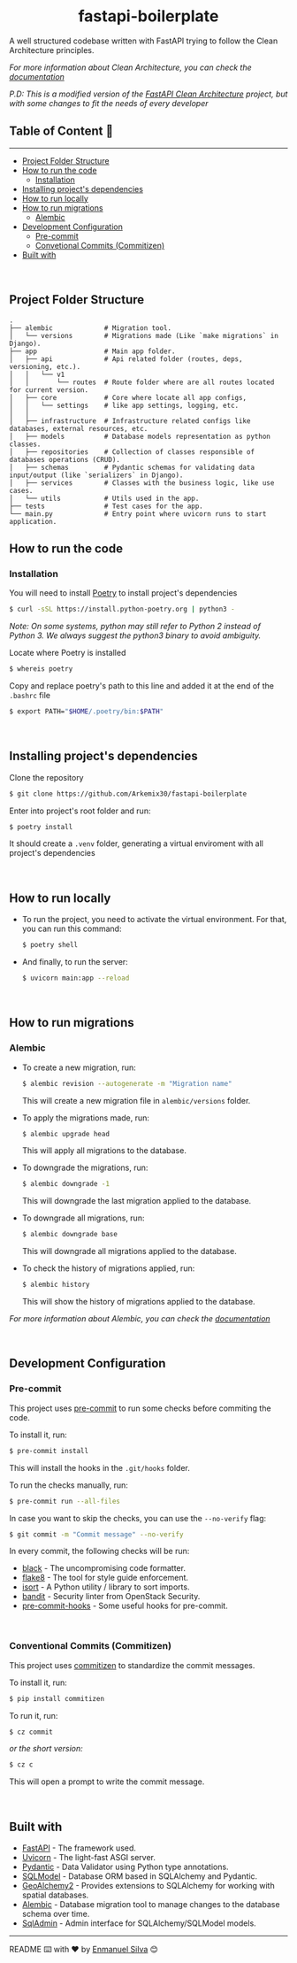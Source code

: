 <h1 align="center">fastapi-boilerplate</h1>

A well structured codebase written with FastAPI trying to follow the Clean Architecture principles.

*For more information about Clean Architecture, you can check the [documentation](https://prog.world/clean-architecture-through-the-eyes-of-a-python-developer/)*

*P.D: This is a modified version of the [FastAPI Clean Architecture](https://github.com/0xTheProDev/fastapi-clean-example) project, but with some changes to fit the needs of every developer*

## Table of Content 📑
---
- [Project Folder Structure](#project-folder-structure)
- [How to run the code](#how-to-run-the-code)
    - [Installation](#installation)
- [Installing project's dependencies](#installing-projects-dependencies)
- [How to run locally](#how-to-run-locally)
- [How to run migrations](#how-to-run-migrations)
    - [Alembic](#alembic)
- [Development Configuration](#development-configuration)
    - [Pre-commit](#pre-commit)
    - [Convetional Commits (Commitizen)](#conventional-commits-commitizen)
- [Built with](#built-with)

<br>

## Project Folder Structure

```
.
├── alembic             # Migration tool.
│   └── versions        # Migrations made (Like `make migrations` in Django).
├── app                 # Main app folder.
│   ├── api             # Api related folder (routes, deps, versioning, etc.).
│   │   └── v1
│   │       └── routes  # Route folder where are all routes located for current version.
│   ├── core            # Core where locate all app configs,
│   │   └── settings    # like app settings, logging, etc.
│   │
│   ├── infrastructure  # Infrastructure related configs like databases, external resources, etc.
│   ├── models          # Database models representation as python classes.
│   ├── repositories    # Collection of classes responsible of databases operations (CRUD).
│   ├── schemas         # Pydantic schemas for validating data input/output (like `serializers` in Django).
│   ├── services        # Classes with the business logic, like use cases.
│   └── utils           # Utils used in the app.
├── tests               # Test cases for the app.
└── main.py             # Entry point where uvicorn runs to start application.
```


## How to run the code

### Installation

You will need to install [Poetry](https://python-poetry.org/) to install project's dependencies

```bash
$ curl -sSL https://install.python-poetry.org | python3 -
```

*Note: On some systems, python may still refer to Python 2 instead of Python 3. We always suggest the python3 binary to avoid ambiguity.*

Locate where Poetry is installed

```bash
$ whereis poetry
```

Copy and replace poetry's path to this line and added it at the end of the `.bashrc` file

```bash
$ export PATH="$HOME/.poetry/bin:$PATH"
```

<br>

## Installing project's dependencies


Clone the repository

  ```bash
  $ git clone https://github.com/Arkemix30/fastapi-boilerplate
  ```

Enter into project's root folder and run:

```bash
$ poetry install
```

It should create a `.venv` folder, generating a virtual enviroment with all project's dependencies

<br>

## How to run locally


* To run the project, you need to activate the virtual environment.
  For that, you can run this command:

  ```bash
  $ poetry shell
  ```

* And finally, to run the server:

  ```bash
  $ uvicorn main:app --reload
  ```

<br>

## How to run migrations


### Alembic

* To create a new migration, run:

  ```bash
  $ alembic revision --autogenerate -m "Migration name"
  ```
  This will create a new migration file in `alembic/versions` folder.

* To apply the migrations made, run:

  ```bash
  $ alembic upgrade head
  ```
  This will apply all migrations to the database.

* To downgrade the migrations, run:

  ```bash
  $ alembic downgrade -1
  ```
  This will downgrade the last migration applied to the database.

* To downgrade all migrations, run:

  ```bash
  $ alembic downgrade base
  ```
  This will downgrade all migrations applied to the database.

* To check the history of migrations applied, run:

  ```bash
  $ alembic history
  ```
  This will show the history of migrations applied to the database.

*For more information about Alembic, you can check the [documentation](https://alembic.sqlalchemy.org/en/latest/)*

<br>

## Development Configuration


### Pre-commit

This project uses [pre-commit](https://pre-commit.com/) to run some checks before commiting the code.

To install it, run:

```bash
$ pre-commit install
```

This will install the hooks in the `.git/hooks` folder.

To run the checks manually, run:

```bash
$ pre-commit run --all-files
```

In case you want to skip the checks, you can use the `--no-verify` flag:

```bash
$ git commit -m "Commit message" --no-verify
```

In every commit, the following checks will be run:

* [black]( https://black.readthedocs.io/en/stable/) - The uncompromising code formatter.
* [flake8](https://flake8.pycqa.org/en/latest/) - The tool for style guide enforcement.
* [isort](https://pycqa.github.io/isort/) - A Python utility / library to sort imports.
* [bandit](https://bandit.readthedocs.io/en/latest/) - Security linter from OpenStack Security.
* [pre-commit-hooks](https://pre-commit.com/) - Some useful hooks for pre-commit.

<br>

### Conventional Commits (Commitizen)

This project uses [commitizen](https://commitizen-tools.github.io/commitizen/) to standardize the commit messages.

To install it, run:

```bash
$ pip install commitizen
```

To run it, run:

```bash
$ cz commit
```
*or the short version:*
```bash
$ cz c
```

This will open a prompt to write the commit message.

<br>

## Built with

* [FastAPI](https://fastapi.tiangolo.com/) - The framework used.
* [Uvicorn](https://www.uvicorn.org/) - The light-fast ASGI server.
* [Pydantic](https://docs.pydantic.dev/) - Data Validator using Python type annotations.
* [SQLModel](https://sqlmodel.tiangolo.com/) - Database ORM based in SQLAlchemy and Pydantic.
* [GeoAlchemy2](https://geoalchemy-2.readthedocs.io/en/latest/index.html) - Provides extensions to SQLAlchemy for working with spatial databases.
* [Alembic](https://alembic.sqlalchemy.org/en/latest/front.html) - Database migration tool to manage changes to the database schema over time.
* [SqlAdmin](https://aminalaee.dev/sqladmin/) - Admin interface for SQLAlchemy/SQLModel models.

---

README ⌨️ with ❤️ by [Enmanuel Silva](https://github.com/Arkemix30) 😊
